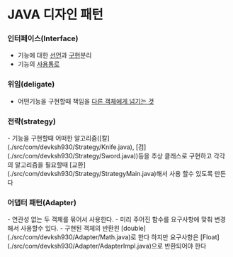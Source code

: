 <H1>JAVA 디자인 패턴</H1>


<H3>인터페이스(Interface)</H3>

- 기능에 대한 [선언](./src/com/devksh930/IF_Deligate/InterFace/Ainterface.java)과 [구현](./src/com/devksh930/IF_Deligate/InterFace/AinterfaceImpl.java)분리
- 기능의 [사용통로](./src/com/devksh930/IF_Deligate/InterfaceMain.java)


<H3>위임(deligate)</H3>

- 어떤기능을 구현할때 책임을 [다른 객체에게 넘기는 것](./src/com/devksh930/IF_Deligate/deligate/Aobj.java)

<H3>전략(strategy)</H3>
- 기능을 구현할때 어떠한 알고리즘([칼](./src/com/devksh930/Strategy/Knife.java), [검](./src/com/devksh930/Strategy/Sword.java))등을 추상 클래스로 구현하고 각각의 알고리즘을 필요할때 [교환](./src/com/devksh930/Strategy/StrategyMain.java)해서 사용 할수 있도록 만든다

<H3>어댑터 패턴(Adapter)</H3>
- 연관성 없는 두 객체를 묶어서 사용한다.
- 미리 주어진 함수를 요구사항에 맞춰 변경해서 사용할수 있다.
- 구현된 객체의 반환읜 [double](./src/com/devksh930/Adapter/Math.java)로 한다 하지만 요구사항은 [Float](./src/com/devksh930/Adapter/AdapterImpl.java)으로 반환되어야 한다